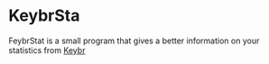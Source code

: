 # KeybrSta
FeybrStat is a small program that gives a better information on your statistics from [Keybr](keybr.com)

